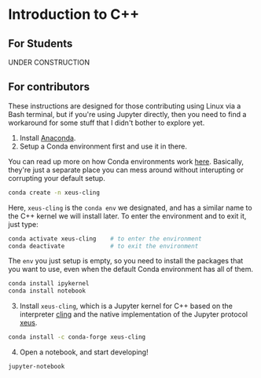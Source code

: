 # Introduction to C++

## For Students

UNDER CONSTRUCTION

## For contributors

These instructions are designed for those contributing using Linux via a Bash terminal, but if you're using Jupyter directly, then you need to find a workaround for some stuff that I didn't bother to explore yet.

1. Install [Anaconda](https://docs.anaconda.com/anaconda/install/).
2. Setup a Conda environment first and use it in there. 

You can read up more on how Conda environments work [here](https://docs.conda.io/projects/conda/en/latest/user-guide/concepts/environments.html). Basically, they're just a separate place you can mess around without interupting or corrupting your default setup.

```bash
conda create -n xeus-cling
```
Here, `xeus-cling` is the `conda env` we designated, and has a similar name to the C++ kernel we will install later. To enter the environment and to exit it, just type:
```bash
conda activate xeus-cling    # to enter the environment
conda deactivate             # to exit the environment
```
The `env` you just setup is empty, so you need to install the packages that you want to use, even when the default Conda environment has all of them.
```bash
conda install ipykernel
conda install notebook
```
3. Install `xeus-cling`, which is a Jupyter kernel for C++ based on the interpreter [cling](https://github.com/root-project/cling) and the native implementation of the Jupyter protocol [xeus](https://github.com/jupyter-xeus/xeus).

```bash
conda install -c conda-forge xeus-cling
```
4. Open a notebook, and start developing!

```bash
jupyter-notebook
```
